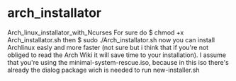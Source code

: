 # arch_installator
Arch_linux_installator_with_Ncurses
For sure do
$ chmod +x Arch_installator.sh
then 
$ sudo ./Arch_installator.sh
now you can install Archlinux easly and more faster (not sure but i think that if you're not obliged to read the Arch Wiki it will save time to your installation).
I assume that you're using the minimal-system-rescue.iso, because in this iso there's already  the dialog package wich is needed to run new-installer.sh
